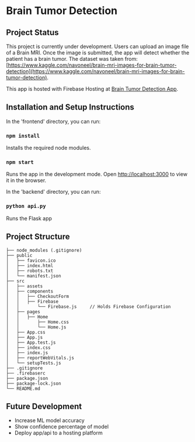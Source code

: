 # Brain Tumor Detection

## Project Status
This project is currently under development. Users can upload an image file of a Brain MRI. Once the image is submitted, the app will detect whether the patient has a brain tumor. The dataset was taken from: [https://www.kaggle.com/navoneel/brain-mri-images-for-brain-tumor-detection](https://www.kaggle.com/navoneel/brain-mri-images-for-brain-tumor-detection).

This app is hosted with Firebase Hosting at [Brain Tumor Detection App](https://brain-tumor-detection-aa187.web.app).

## Installation and Setup Instructions

In the 'frontend' directory, you can run:

### `npm install`
Installs the required node modules.

### `npm start`
Runs the app in the development mode.
Open [http://localhost:3000](http://localhost:3000) to view it in the browser.

In the 'backend' directory, you can run:

### `python api.py`
Runs the Flask app

## Project Structure
```
├── node_modules (.gitignore)
├── public
│   ├── favicon.ico
│   ├── index.html
│   ├── robots.txt
│   └── manifest.json
├── src
│   ├── assets
│   ├── components
│   │   ├── CheckoutForm
│   │   ├── Firebase
│   │       └── Firebase.js     // Holds Firebase Configuration
│   ├── pages
│   │   ├── Home
│   │       ├── Home.css
│   │       └── Home.js
│   ├── App.css
│   ├── App.js
│   ├── App.test.js
│   ├── index.css
│   ├── index.js
│   ├── reportWebVitals.js
│   └── setupTests.js
├── .gitignore
├── .firebaserc
├── package.json
├── package-lock.json
└── README.md
```
## Future Development
- Increase ML model accuracy
- Show confidence percentage of model
- Deploy app/api to a hosting platform
